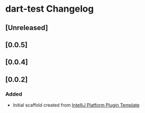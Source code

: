 <!-- Keep a Changelog guide -> https://keepachangelog.com -->

# dart-test Changelog

## [Unreleased]
## [0.0.5]
## [0.0.4]
## [0.0.2]
### Added
- Initial scaffold created from [IntelliJ Platform Plugin Template](https://github.com/JetBrains/intellij-platform-plugin-template)
